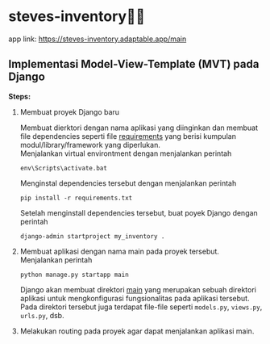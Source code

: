 # steves-inventory🌻🌼
app link: https://steves-inventory.adaptable.app/main

## Implementasi Model-View-Template (MVT) pada Django
**Steps:**
1.  Membuat proyek Django baru

    Membuat  dierktori dengan nama aplikasi yang diinginkan dan membuat file dependencies seperti file [requirements](/requirements.txt) yang berisi kumpulan modul/library/framework yang diperlukan.  
    Menjalankan virtual environtment dengan menjalankan perintah  

    ```
    env\Scripts\activate.bat
    ```  
    Menginstal dependencies tersebut dengan menjalankan perintah
    ```
    pip install -r requirements.txt
    ```
    Setelah menginstall dependencies tersebut, buat poyek Django dengan perintah 
    ```
    django-admin startproject my_inventory .
    ```
2.  Membuat aplikasi dengan nama main pada proyek tersebut.  
    Menjalankan perintah
    ```
    python manage.py startapp main
    ```
    Django akan membuat direktori [main](/main) yang merupakan sebuah direktori aplikasi untuk mengkonfigurasi fungsionalitas pada aplikasi tersebut. Pada direktori tersebut juga terdapat file-file seperti  `models.py`, `views.py`, `urls.py`, dsb.
3.  Melakukan routing pada proyek agar dapat menjalankan aplikasi main.
    


